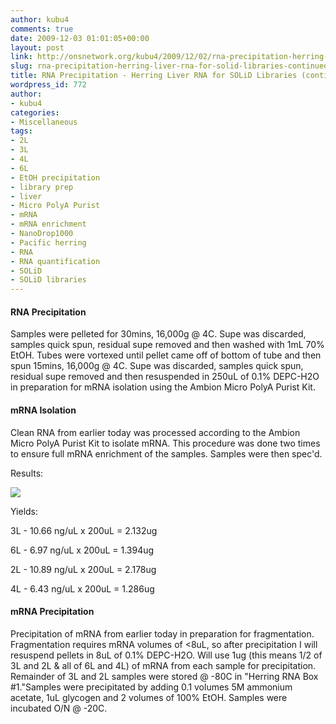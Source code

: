 ```yaml
---
author: kubu4
comments: true
date: 2009-12-03 01:01:05+00:00
layout: post
link: http://onsnetwork.org/kubu4/2009/12/02/rna-precipitation-herring-liver-rna-for-solid-libraries-continued-from-yesterday/
slug: rna-precipitation-herring-liver-rna-for-solid-libraries-continued-from-yesterday
title: RNA Precipitation - Herring Liver RNA for SOLiD Libraries (continued from yesterday)
wordpress_id: 772
author:
- kubu4
categories:
- Miscellaneous
tags:
- 2L
- 3L
- 4L
- 6L
- EtOH precipitation
- library prep
- liver
- Micro PolyA Purist
- mRNA
- mRNA enrichment
- NanoDrop1000
- Pacific herring
- RNA
- RNA quantification
- SOLiD
- SOLiD libraries
---
```


#### RNA Precipitation



Samples were pelleted for 30mins, 16,000g @ 4C. Supe was discarded, samples quick spun, residual supe removed and then washed with 1mL 70% EtOH. Tubes were vortexed until pellet came off of bottom of tube and then spun 15mins, 16,000g @ 4C. Supe was discarded, samples quick spun, residual supe removed and then resuspended in 250uL of 0.1% DEPC-H2O in preparation for mRNA isolation using the Ambion Micro PolyA Purist Kit.





#### mRNA Isolation



Clean RNA from earlier today was processed according to the Ambion Micro PolyA Purist Kit to isolate mRNA. This procedure was done two times to ensure full mRNA enrichment of the samples. Samples were then spec'd.

Results:

![](http://eagle.fish.washington.edu/Arabidopsis/RNA%20Spec%20Readings/20091202%20mRNA%20SJW.jpg)

Yields:

3L - 10.66 ng/uL x 200uL = 2.132ug

6L - 6.97 ng/uL x 200uL = 1.394ug

2L - 10.89 ng/uL x 200uL = 2.178ug

4L - 6.43 ng/uL x 200uL = 1.286ug





#### mRNA Precipitation



Precipitation of mRNA from earlier today in preparation for fragmentation. Fragmentation requires mRNA volumes of <8uL, so after precipitation I will resuspend pellets in 8uL of 0.1% DEPC-H2O. Will use 1ug (this means 1/2 of 3L and 2L & all of 6L and 4L) of mRNA from each sample for precipitation. Remainder of 3L and 2L samples were stored @ -80C in "Herring RNA Box #1."Samples were precipitated by adding 0.1 volumes 5M ammonium acetate, 1uL glycogen and 2 volumes of 100% EtOH. Samples were incubated O/N @ -20C.
